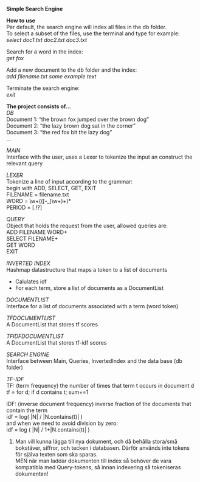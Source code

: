 ﻿__Simple Search Engine__

__How to use__  
Per default, the search engine will index all files in the db folder.  
To select a subset of the files, use the terminal and type for example:  
_select doc1.txt doc2.txt doc3.txt_

Search for a word in the index:  
_get fox_

Add a new document to the db folder and the index:  
_add filename.txt some example text_

Terminate the search engine:  
_exit_


__The project consists of...__  
_DB_  
Document 1: “the brown fox jumped over the brown dog”  
Document 2: “the lazy brown dog sat in the corner”  
Document 3: “the red fox bit the lazy dog”  
...

_MAIN_  
Interface with the user, uses a Lexer to tokenize the input an construct the relevant query

_LEXER_  
Tokenize a line of input according to the grammar:  
begin with ADD, SELECT, GET, EXIT  
FILENAME = filename.txt  
WORD = \w+(([\-\_]\w+)+)*  
PERIOD = [\.\!\?]

_QUERY_  
Object that holds the request from the user, allowed queries are:  
ADD FILENAME WORD+  
SELECT FILENAME+  
GET WORD  
EXIT

_INVERTED INDEX_  
Hashmap datastructure that maps a token to a list of documents
- Calulates idf  
- For each term, store a list of documents as a DocumentList

_DOCUMENTLIST_  
Interface for a list of documents associated with a term (word token)

_TFDOCUMENTLIST_  
A DocumentList that stores tf scores

_TFIDFDOCUMENTLIST_  
A DocumentList that stores tf-idf scores

_SEARCH ENGINE_  
Interface between Main, Queries, InvertedIndex and the data base (db folder)


_TF-IDF_  
TF: (term frequency) the number of times that term t occurs in document d  
	tf = for d; if d contains t; sum+=1

IDF: (inverse document frequency) inverse fraction of the documents that contain the term  
	idf = log( |N| / |N.contains(t)| )  
 	and when we need to avoid division by zero:  
	idf = log ( |N| / 1+|N.contains(t)| )


1. Man vill kunna lägga till nya dokument, och då behålla stora/små bokstäver, siffror, och tecken i databasen.
Därför används inte tokens för själva texten som ska sparas.  
MEN när man laddar dokumenten till index så behöver de vara kompatibla med Query-tokens, så innan indexering så
tokeniseras dokumenten!


